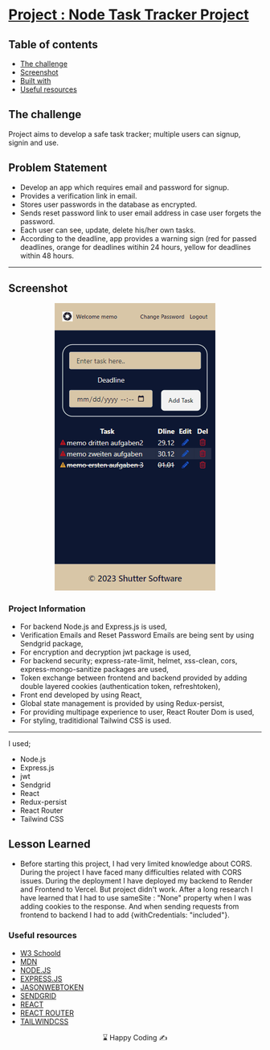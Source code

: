 # [Project : Node Task Tracker Project](https://node-task-tracker.vercel.app/)
## Table of contents

  - [The challenge](#the-challenge)
  - [Screenshot](#screenshot)
  - [Built with](#built-with)
  - [Useful resources](#useful-resources)



## The challenge
Project aims to develop a safe task tracker; multiple users can signup, signin and use.

## Problem Statement

- Develop an app which requires email and password for signup. 
- Provides a verification link in email.
- Stores user passwords in the database as encrypted.
- Sends reset password link to user email address in case user forgets the password.
- Each user can see, update, delete his/her own tasks. 
- According to the deadline, app provides a warning sign (red for passed deadlines, orange for deadlines witihin 24 hours, yellow for deadlines within 48 hours. 
<hr>




## Screenshot
<p align="center">
<a href="https://node-task-tracker.vercel.app/"><img src="nodeTaskTracker.gif" alt="gif"></a>
</p>





### Project Information
- For backend Node.js and Express.js is used,
- Verification Emails and Reset Password Emails are being sent by using Sendgrid package,
- For encryption and decryption jwt package is used,
- For backend security; express-rate-limit, helmet, xss-clean, cors, express-mongo-sanitize packages are used,
- Token exchange between frontend and backend provided by adding double layered cookies (authentication token, refreshtoken),
- Front end developed by using React,
- Global state management is provided by using Redux-persist,
- For providing multipage experience to user, React Router Dom is used,
- For styling, traditidional Tailwind CSS is used.

------
I used;
- Node.js
- Express.js
- jwt
- Sendgrid
- React
- Redux-persist
- React Router
- Tailwind CSS





## Lesson Learned

- Before starting this project, I had very limited knowledge about CORS. During the project I have faced many difficulties related with CORS issues. During the deployment I have deployed my backend to Render and Frontend to Vercel. But project didn't work. After a long research I have learned that I had to use sameSite : "None" property when I was adding cookies to the response. And when sending requests from frontend to backend I had to add {withCredentials: "included"}.

### Useful resources

- [W3 Schoold](https://www.w3schools.com/) 
- [MDN](https://developer.mozilla.org/en-US/)
- [NODE.JS](https://nodejs.org/dist/latest-v16.x/docs/api/fs.html)
- [EXPRESS.JS](https://expressjs.com/)
- [JASONWEBTOKEN](https://jwt.io/introduction)
- [SENDGRID](https://sendgrid.com/en-us)
- [REACT](https://reactjs.org/) 
- [REACT ROUTER](https://reactrouter.com/en/main) 
- [TAILWINDCSS](https://styled-components.com/)









<center> &#8987; Happy Coding  &#9997; </center>
